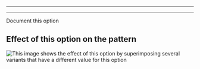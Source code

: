 ***

***

<Fixme>

Document this option

</Fixme>

## Effect of this option on the pattern

![This image shows the effect of this option by superimposing several variants that have a different value for this option](jaeger\_innerpocketweltheight\_sample.svg "Effect of this option on the pattern")
